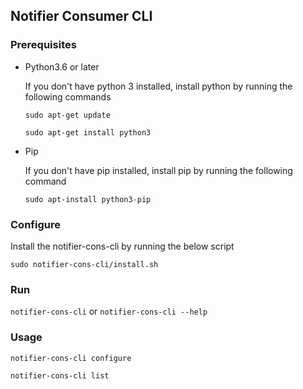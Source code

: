 ## Notifier Consumer CLI

### Prerequisites

* Python3.6 or later

    If you don't have python 3 installed, install python by running the following commands
  
    ```sudo apt-get update```

    ```sudo apt-get install python3```


* Pip

    If you don't have pip installed, install pip by running the following command
  
    ```sudo apt-install python3-pip```

### Configure

Install the notifier-cons-cli by running the below script 

```sudo notifier-cons-cli/install.sh``` 


### Run

 ```notifier-cons-cli``` or ```notifier-cons-cli --help```

### Usage


```notifier-cons-cli configure```

```notifier-cons-cli list```

